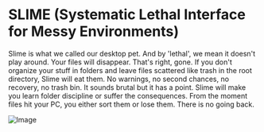 # SLIME (Systematic Lethal Interface for Messy Environments)

Slime is what we called our desktop pet. And by 'lethal', we mean it doesn't play around. Your files will disappear. That's right, gone. If you don't organize your stuff in folders and leave files scattered like trash in the root directory, Slime will eat them. No warnings, no second chances, no recovery, no trash bin. It sounds brutal but it has a point. Slime will make you learn folder discipline or suffer the consequences. From the moment files hit your PC, you either sort them or lose them. There is no going back.

![Image](https://github.com/user-attachments/assets/ab727480-bb2b-41f4-aa7e-90b062bc8aa9)

